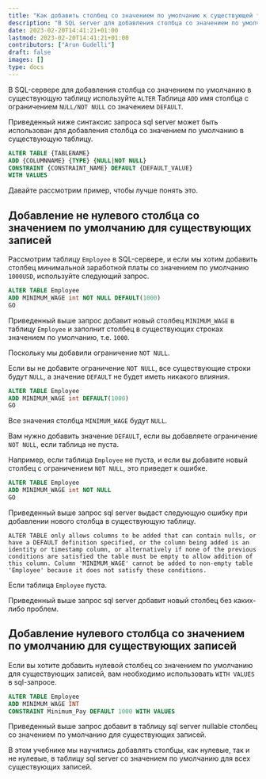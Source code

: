 ```yaml
---
title: "Как добавить столбец со значением по умолчанию к существующей таблице в SQL Server"
description: "В SQL server для добавления столбца со значением по умолчанию к существующей таблице используйте 'ALTER' Table 'ADD' column name with 'NULL/NOT NULL' constraint with 'DEFAULT' value."
date: 2023-02-20T14:41:21+01:00
lastmod: 2023-02-20T14:41:21+01:00
contributors: ["Arun Gudelli"]
draft: false
images: []
type: docs
---
```


В SQL-сервере для добавления столбца со значением по умолчанию в существующую таблицу используйте `ALTER` Таблица `ADD` имя столбца с ограничением `NULL/NOT NULL` со значением `DEFAULT`.

Приведенный ниже синтаксис запроса sql server может быть использован для добавления столбца со значением по умолчанию в существующую таблицу.

```sql
ALTER TABLE {TABLENAME} 
ADD {COLUMNNAME} {TYPE} {NULL|NOT NULL} 
CONSTRAINT {CONSTRAINT_NAME} DEFAULT {DEFAULT_VALUE}
WITH VALUES
```

Давайте рассмотрим пример, чтобы лучше понять это.

## Добавление не нулевого столбца со значением по умолчанию для существующих записей

Рассмотрим таблицу `Employee` в SQL-сервере, и если мы хотим добавить столбец минимальной заработной платы со значением по умолчанию `1000USD`, используйте следующий запрос.

```sql
ALTER TABLE Employee
ADD MINIMUM_WAGE int NOT NULL DEFAULT(1000)
GO
```

Приведенный выше запрос добавит новый столбец `MINIMUM_WAGE` в таблицу `Employee` и заполнит столбец в существующих строках значением по умолчанию, т.е. `1000`. 

Поскольку мы добавили ограничение `NOT NULL`.

Если вы не добавите ограничение `NOT NULL`, все существующие строки будут `NULL`, а значение `DEFAULT` не будет иметь никакого влияния. 

```sql
ALTER TABLE Employee
ADD MINIMUM_WAGE int DEFAULT(1000)
GO
```

Все значения столбца `MINIMUM_WAGE` будут `NULL`.

Вам нужно добавить значение `DEFAULT`, если вы добавляете ограничение `NOT NULL`, если таблица не пуста. 

Например, если таблица `Employee` не пуста, и если вы добавите новый столбец с ограничением `NOT NULL`, это приведет к ошибке.

```sql
ALTER TABLE Employee
ADD MINIMUM_WAGE int NOT NULL
GO
```

Приведенный выше запрос sql server выдаст следующую ошибку при добавлении нового столбца в существующую таблицу.

```text
ALTER TABLE only allows columns to be added that can contain nulls, or have a DEFAULT definition specified, or the column being added is an identity or timestamp column, or alternatively if none of the previous conditions are satisfied the table must be empty to allow addition of this column. Column 'MINIMUM_WAGE' cannot be added to non-empty table 'Employee' because it does not satisfy these conditions.
```

Если таблица `Employee` пуста. 

Приведенный выше запрос sql server добавит новый столбец без каких-либо проблем.

## Добавление нулевого столбца со значением по умолчанию для существующих записей

Если вы хотите добавить нулевой столбец со значением по умолчанию для существующих записей, вам необходимо использовать `WITH VALUES` в sql-запросе.

```sql
ALTER TABLE Employee
ADD MINIMUM_WAGE INT
CONSTRAINT Minimum_Pay DEFAULT 1000 WITH VALUES
```

Приведенный выше запрос добавит в таблицу sql server nullable столбец со значением по умолчанию для существующих записей.

В этом учебнике мы научились добавлять столбцы, как нулевые, так и не нулевые, в таблицу sql server со значением по умолчанию для всех существующих записей.

